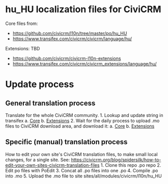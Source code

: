 # hu_HU localization files for CiviCRM

Core files from:
- https://github.com/civicrm/l10n/tree/master/po/hu_HU
- https://www.transifex.com/civicrm/civicrm/language/hu/

Extensions: TBD
- https://github.com/civicrm/civicrm-l10n-extensions
- https://www.transifex.com/civicrm/civicrm_extensions/language/hu/

# Update process
## General translation process
Translate for the whole CiviCRM community.
	1. Lookup and update string in transifex
		a. [Core](https://www.transifex.com/civicrm/civicrm/language/hu/)
		b. [Extensions](https://www.transifex.com/civicrm/civicrm_extensions/language/hu/)
	2. Wait for the daily process to upload .mo files to CiviCRM download area, and download it:
		a. [Core](http://download.civicrm.org/civicrm-l10n-core/mo/hu_HU/civicrm.mo)
    b. [Extensions]()

## Specific (manual) translation process
How to edit your own site's CiviCRM translation files, to make small local changes, for a single site.
See: https://civicrm.org/blog/spidersilk/how-to-edit-your-own-sites-civicrm-translation-files
	1. Clone this repo .po repo
	2. Edit po files with PoEdit
	3. Concat all .po files into one .po
	4. Compile .po into .mo
  5. Upload the .mo file to site sites/all/modules/civicrm/l10n/hu_HU
